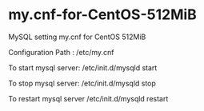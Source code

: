 my.cnf-for-CentOS-512MiB
========================

MySQL setting my.cnf for CentOS 512MiB

Configuration Path :
/etc/my.cnf

To start mysql server:
/etc/init.d/mysqld start

To stop mysql server:
/etc/init.d/mysqld stop

To restart mysql server
/etc/init.d/mysqld restart
